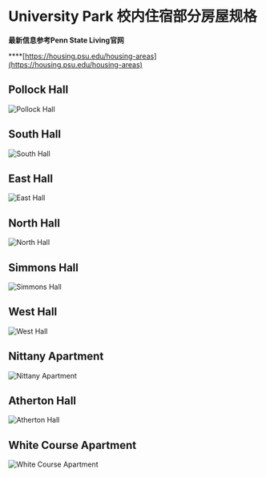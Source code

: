 # University Park 校内住宿部分房屋规格

**最新信息参考Penn State Living官网**

\*\*\*\*[https://housing.psu.edu/housing-areas](https://housing.psu.edu/housing-areas)

## Pollock Hall

![Pollock Hall](../.gitbook/assets/image%20%2818%29.png)

## South Hall

![South Hall](../.gitbook/assets/image%20%28183%29.png)

##  East Hall

![East Hall](../.gitbook/assets/image%20%2821%29.png)

##  North Hall

![North Hall](../.gitbook/assets/image%20%28154%29.png)

##  Simmons Hall

![Simmons Hall](../.gitbook/assets/image%20%2839%29.png)

##  West Hall

![West Hall](../.gitbook/assets/image%20%28109%29.png)

##  Nittany Apartment

![Nittany Apartment](../.gitbook/assets/image%20%28196%29.png)

##  Atherton Hall

![Atherton Hall](../.gitbook/assets/image%20%28169%29.png)

##  White Course Apartment

![White Course Apartment](../.gitbook/assets/image%20%2861%29.png)

